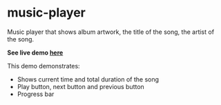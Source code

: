 # music-player 
Music player that shows album artwork, the title of the song, the artist of the song.

 **See live demo [here](https://smkil.github.io/music-player/)**
 
 
This demo demonstrates:
- Shows current time and total duration of the song
- Play button, next button and previous button
- Progress bar

